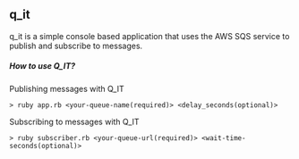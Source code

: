 ## q_it

q_it is a simple console based application that uses the AWS SQS service to publish and subscribe to messages.

##### How to use Q_IT? 

Publishing messages with Q_IT

```
> ruby app.rb <your-queue-name(required)> <delay_seconds(optional)>

```

Subscribing to messages with Q_IT

```
> ruby subscriber.rb <your-queue-url(required)> <wait-time-seconds(optional)>

```
